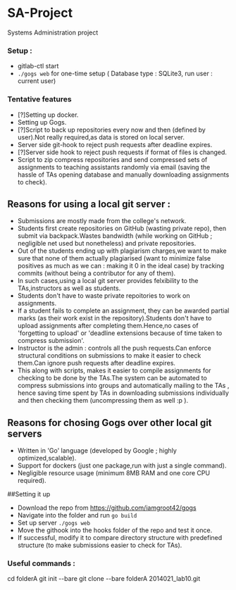 # SA-Project
Systems Administration project 

### Setup :
* gitlab-ctl start
* ```./gogs web``` for one-time setup ( Database type : SQLite3, run user : current user)

### Tentative features 

* [?]Setting up docker.
* Setting up Gogs.
* [?]Script to back up repositories every now and then (defined by user).Not really required,as data is stored on local server.
* Server side git-hook to reject push requests after deadline expires.
* [?]Server side hook to reject push requests if format of files is changed.
* Script to zip compress repositories and send compressed sets of assignments to teaching assistants randomly via email (saving the hassle of TAs opening database and manually downloading assignments to check).

## Reasons for using a local git server :

* Submissions are mostly made from the college's network.
* Students first create repositories on GitHub (wasting private repo), then submit via backpack.Wastes bandwidth (while working on GitHub ; negligible net used but nonetheless) and private repositories.
* Out of the students ending up with plagiarism charges,we want to make sure that none of them actually plagiarised (want to minimize false positives as much as we can : making it 0 in the ideal case) by tracking commits (without being a contributor for any of them).
* In such cases,using a local git server provides felxibility to the TAs,instructors as well as students.
* Students don't have to waste private repoitories to work on assignments.
* If a student fails to complete an assignment, they can be awarded partial marks (as their work exist in the repository).Students don't have to upload assignments after completing them.Hence,no cases of 'forgetting to upload' or 'deadline extensions because of time taken to compress submission'.
* Instructor is the admin : controls all the push requests.Can enforce structural conditions on submissions to make it easier to check them.Can ignore push requests after deadline expires.
* This along with scripts, makes it easier to compile assignments for checking to be done by the TAs.The system can be automated to compress submissions into groups and automatically mailing to the TAs , hence saving time spent by TAs in downloading submissions individually and then checking them (uncompressing them as well :p ).

## Reasons for chosing Gogs over other local git servers 

* Written in 'Go' language (developed by Google ; highly optimized,scalable).
* Support for dockers (just one package,run with just a single command).
* Negligible resource usage (minimum 8MB RAM and one core CPU required).

##Setting it up

* Download the repo from https://github.com/iamgroot42/gogs
* Navigate into the folder and run ```go build```
* Set up server ```./gogs web```
* Move the githook into the hooks folder of the repo and test it once.
* If successful, modify it to compare directory structure with predefined structure (to make submissions easier to check for TAs).

### Useful commands : 

cd folderA
git init --bare
git clone --bare folderA 2014021_lab10.git